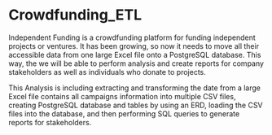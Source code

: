 # Crowdfunding_ETL

Independent Funding is a crowdfunding platform for funding independent projects or ventures. It has been growing, so now it needs to move all their accessible data from one large Excel file onto a PostgreSQL database. This way, the we will be able to perform analysis and create reports for company stakeholders as well as individuals who donate to projects. 

This Analysis is including extracting and transforming the date from a large Excel file contains all campaigns information into multiple CSV files, creating PostgreSQL database and tables by using an ERD, loading the CSV files into the database, and then performing SQL queries to generate reports for stakeholders.

